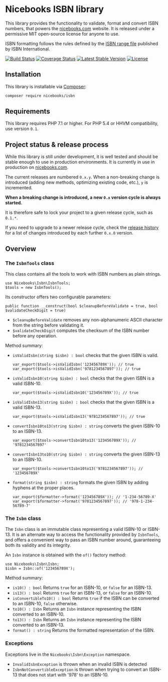 # Nicebooks ISBN library

This library provides the functionality to validate, format and convert ISBN numbers, that powers the [nicebooks.com](https://nicebooks.com) website.
It is released under a permissive MIT open-source license for anyone to use.

ISBN formatting follows the rules defined by the [ISBN range file](https://www.isbn-international.org/range_file_generation) published by ISBN International.

[![Build Status](https://travis-ci.org/nicebooks-com/isbn.svg?branch=master)](https://travis-ci.org/nicebooks-com/isbn)
[![Coverage Status](https://img.shields.io/coveralls/nicebooks-com/isbn.svg)](https://coveralls.io/r/nicebooks-com/isbn?branch=master)
[![Latest Stable Version](https://poser.pugx.org/nicebooks/isbn/v/stable)](https://packagist.org/packages/nicebooks/isbn)
[![License](https://img.shields.io/badge/license-MIT-blue.svg)](http://opensource.org/licenses/MIT)

## Installation

This library is installable via [Composer](https://getcomposer.org/):

```bash
composer require nicebooks/isbn
```

## Requirements

This library requires PHP 7.1 or higher. For PHP 5.4 or HHVM compatibility, use version `0.1`.

## Project status & release process

While this library is still under development, it is well tested and should be stable enough to use in production
environments. It is currently in use in production on [nicebooks.com](https://nicebooks.com/).

The current releases are numbered `0.x.y`. When a non-breaking change is introduced (adding new methods, optimizing
existing code, etc.), `y` is incremented.

**When a breaking change is introduced, a new `0.x` version cycle is always started.**

It is therefore safe to lock your project to a given release cycle, such as `0.1.*`.

If you need to upgrade to a newer release cycle, check the [release history](https://github.com/nicebooks-com/isbn/releases)
for a list of changes introduced by each further `0.x.0` version.

## Overview

### The `IsbnTools` class

This class contains all the tools to work with ISBN numbers as plain strings.

    use Nicebooks\Isbn\IsbnTools;
    $tools = new IsbnTools();

Its constructor offers two configurable parameters:

    public function __construct(bool $cleanupBeforeValidate = true, bool $validateCheckDigit = true)

- `$cleanupBeforeValidate` removes any non-alphanumeric ASCII character from the string before validating it.
- `$validateCheckDigit` computes the checksum of the ISBN number before any operation.

Method summary:

- `isValidIsbn(string $isbn) : bool` checks that the given ISBN is valid.

    ```
    var_export($tools->isValidIsbn('123456789X')); // true
    var_export($tools->isValidIsbn('9781234567897')); // true
    ```

- `isValidIsbn10(string $isbn) : bool` checks that the given ISBN is a valid ISBN-10.

    ```
    var_export($tools->isValidIsbn10('123456789X')); // true
    ```

- `isValidIsbn13(string $isbn) : bool` checks that the given ISBN is a valid ISBN-13.

    ```
    var_export($tools->isValidIsbn13('9781234567897')); // true
    ```

- `convertIsbn10to13(string $isbn) : string` converts the given ISBN-10 to an ISBN-13.

    ```
    var_export($tools->convertIsbn10to13('123456789X')); // '9781234567897'
    ```

- `convertIsbn13to10(string $isbn) : string` converts the given ISBN-13 to an ISBN-10.

    ```
    var_export($tools->convertIsbn10to13('9781234567897')); // '123456789X'
    ```

- `format(string $isbn) : string` formats the given ISBN by adding hyphens at the proper places.

    ```
    var_export($formatter->format('123456789X')); // '1-234-56789-X'
    var_export($formatter->format('9781234567897')); // '978-1-234-56789-7'
    ```

### The `Isbn` class

The `Isbn` class is an immutable class representing a valid ISBN-10 or ISBN-13.
It is an alternate way to access the functionality provided by `IsbnTools`, and offers a convenient way to pass an ISBN number around,
guaranteeing both its validity and its integrity.

An `Isbn` instance is obtained with the `of()` factory method:

    use Nicebooks\Isbn\Isbn;
    $isbn = Isbn::of('123456789X');

Method summary:

- `is10() : bool` Returns `true` for an ISBN-10, or `false` for an ISBN-13.
- `is13() : bool` Returns `true` for an ISBN-13, or `false` for an ISBN-10.
- `isConvertibleTo10() : bool` Returns `true` if the ISBN can be converted to an ISBN-10, `false` otherwise.
- `to10() : Isbn` Returns an `Isbn` instance representing the ISBN converted to an ISBN-10.
- `to13() : Isbn` Returns an `Isbn` instance representing the ISBN converted to an ISBN-13.
- `format() : string` Returns the formatted representation of the ISBN.

### Exceptions

Exceptions live in the `Nicebooks\Isbn\Exception` namespace.

- `InvalidIsbnException` is thrown when an invalid ISBN is detected
- `IsbnNotConvertibleException` is thrown when trying to convert an ISBN-13 that does not start with '978' to an ISBN-10.
